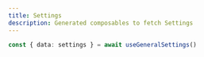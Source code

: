 ```yaml
---
title: Settings
description: Generated composables to fetch Settings
---
```


```ts twoslash
const { data: settings } = await useGeneralSettings()
```
